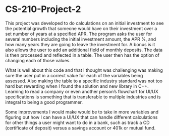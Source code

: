 # CS-210-Project-2

This project was developed to do calculations on an initial investment to see the potential growth that someone would have on their investment over a set number of years at a specified APR. The program asks the user for several numbers including the initial investment amount, the APR %, and how many years they are going to leave the investment for. A bonus is it also allows the user to add an additional field of monthly deposits. The data is then processed and reflected in a table. The user then has the option of changing each of those values.

What is well about this code and that I thought was challenging was making sure the user put in a correct value for each of the variables being assessed. Also making the table to a specific industry standard was not too hard but rewarding when I found the solution and new library in C++. Learning to read a company or even another person’s flowchart for UI/UX specifications is something that is transferable to multiple industries and is integral to being a good programmer.

Some improvements I would make would be to take in more variables and figuring out how I can have a UI/UX that can handle different calculations for other things a user might want to do in a bank, such as track a CD (certificate of deposit) versus a savings account or 401k or mutual fund.
